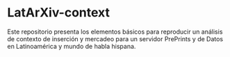 # LatArXiv-context
Este repositorio presenta los elementos básicos para reproducir un análisis de contexto de inserción y mercadeo para un servidor PrePrints y de Datos en Latinoamérica y mundo de habla hispana.

